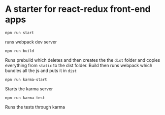 # A starter for react-redux front-end apps

```shell
npm run start
```
runs webpack dev server

```
npm run build
```
Runs prebuild which deletes and then creates the the `dist` folder and copies
everything from `static` to the dist folder. Build then runs webpack which bundles
all the js and puts it in `dist`

```
npm run karma-start
```

Starts the karma server

```
npm run karma-test
```
Runs the tests through karma
